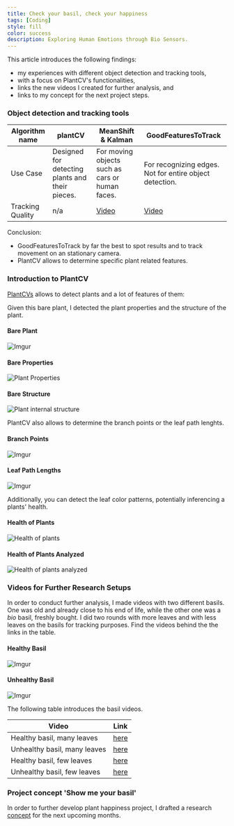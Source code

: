 ```yaml
---
title: Check your basil, check your happiness
tags: [Coding]
style: fill
color: success
description: Exploring Human Emotions through Bio Sensors.
---
```


This article introduces the following findings:
- my experiences with different object detection and tracking tools,
- with a focus on PlantCV's functionalities,
- links the new videos I created for further analysis, and
- links to my concept for the next project steps.

### Object detection and tracking tools

Algorithm name | plantCV | MeanShift & Kalman | GoodFeaturesToTrack
---|---|---|---
Use Case|Designed for detecting plants and their pieces.|For moving objects such as cars or human faces.|For recognizing edges. Not for entire object detection.
Tracking Quality|n/a|[Video](https://youtu.be/jEMJBbI2GJI)|[Video](https://youtu.be/A84SOP-tgoY)

Conclusion:
- GoodFeaturesToTrack by far the best to spot results and to track movement on an stationary camera.
- PlantCV allows to determine specific plant related features.

### Introduction to PlantCV

[PlantCVs](https://plantcv.readthedocs.io/en) allows to detect plants and a lot of features of them:

Given this bare plant, I detected the plant properties and the structure of the plant.

#### Bare Plant
![Imgur](https://i.imgur.com/HmnyCEum.jpg)
#### Bare Properties
![Plant Properties](https://i.imgur.com/WEXUOST.png)
#### Bare Structure
![Plant internal structure](https://i.imgur.com/rTEXjEP.png)

PlantCV also allows to determine the branch points or the leaf path lenghts.
#### Branch Points
![Imgur](https://i.imgur.com/qyRRk2J.png)
#### Leaf Path Lengths
![Imgur](https://i.imgur.com/WYTTm00.png)

Additionally, you can detect the leaf color patterns, potentially inferencing a plants' health.
#### Health of Plants
![Health of plants](https://i.imgur.com/2USSkdS.png)
#### Health of Plants Analyzed
![Health of plants analyzed](https://i.imgur.com/ex6Tdz2.png)

### Videos for Further Research Setups

In order to conduct further analysis, I made videos with two different basils. One was old and already close to his end of life, while the other one was a *bio* basil, freshly bought. I did two rounds with more leaves and with less leaves on the basils for tracking purposes. Find the videos behind the the links in the table.

#### Healthy Basil
![Imgur](https://i.imgur.com/Vm4adepm.jpg)
#### Unhealthy Basil
![Imgur](https://i.imgur.com/fWhXr1Xm.jpg)

The following table introduces the basil videos.

Video|Link
---|---
Healthy basil, many leaves|[here](https://youtu.be/HIkTcOHY4e0)
Unhealthy basil, many leaves|[here](https://youtu.be/ZbGJIj-cXjs)
Healthy basil, few leaves|[here](https://youtu.be/r154g9UOu54)
Unhealthy basil, few leaves|[here](https://youtu.be/gDf6wdRd3I4)

### Project concept 'Show me your basil'

In order to further develop plant happiness project, I drafted a research [concept](https://drive.google.com/file/d/1FjNXeMPaLJNyggLKS7OI0_XcHgBqT_vz/view?usp=sharing) for the next upcoming months.
